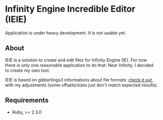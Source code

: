 # Infinity Engine Incredible Editor (IEIE)

Application is under heavy development. It is not usable yet.

## About

IEIE is a solution to create and edit files for Infinity Engine (IE).
For now there is only one reasonable application to do that: Near Infinity. 
I decided to create my own tool.

IEIE is based on gibberlings3 informations about file formats: [check it out](http://gibberlings3.net/iesdp/file_formats/index.htm), with my adjustments (some offsets/sizes just don't match expected results).

## Requirements

* Ruby, >= 2.3.0

